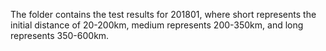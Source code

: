 The folder contains the test results for 201801, where short represents the initial distance of 20-200km, medium represents 200-350km, and long represents 350-600km.
